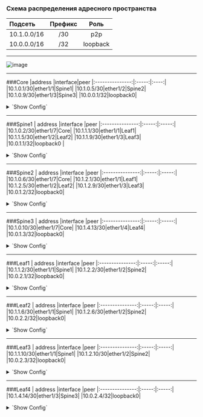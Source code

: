 ### Схема распределения адресного пространства

| Подсеть  | Префикс  | Роль |
|:------------ |:-------:|:-------:|
|10.1.0.0/16|/30|p2p|
|10.0.0.0/16|/32|loopback|
---
![image](https://user-images.githubusercontent.com/58727249/136815916-10b12711-5e0c-4353-9b8a-772a3edafd67.png)

---
###Core
|address |interface|peer
|:---------------:|:-----:|:----:|
|10.1.0.1/30|ether1/1|Spine1|
|10.1.0.5/30|ether1/2|Spine2|
|10.1.0.9/30|ether1/3|Spine3|
|10.0.0.1/32|loopback0|
<details>
  <summary>`Show Config`</summary>
<pre><code>
interface Loopback0
 ip address 10.0.0.1 255.255.255.255
!
interface Ethernet1/1
 description Spine1
 ip address 10.1.0.1 255.255.255.252
!
interface Ethernet1/2
 description Spine2
 ip address 10.1.0.5 255.255.255.252
!
interface Ethernet1/3
 description Spine3
 ip address 10.1.0.9 255.255.255.252
!
</code></pre>
</details>

---
###Spine1
 | address |interface |peer
|:---------------:|:-----:|:-----:|
|10.1.0.2/30|ether1/7|Core|
|10.1.1.1/30|ether1/1|Leaf1|
|10.1.1.5/30|ether1/2|Leaf2|
|10.1.1.9/30|ether1/3|Leaf3|
|10.0.1.1/32|loopback0 |
<details>
  <summary>`Show Config`</summary>
<pre><code>
interface Loopback0
 ip address 10.0.1.1 255.255.255.255
!
interface Ethernet1/1
 description Leaf1
 ip address 10.1.1.1 255.255.255.252
!
interface Ethernet1/2
 description Leaf2
 ip address 10.1.1.5 255.255.255.252
!
interface Ethernet1/3
 description Leaf3
 ip address 10.1.1.9 255.255.255.252
!
interface Ethernet0/7
 description Core
 ip address 10.1.0.2 255.255.255.252
!
</code></pre>
</details>

---
###Spine2
 |  address |interface |peer
|:---------------:|:-----:|:-----:|
|10.1.0.6/30|ether1/7|Core|
|10.1.2.1/30|ether1/1|Leaf1|
|10.1.2.5/30|ether1/2|Leaf2|
|10.1.2.9/30|ether1/3|Leaf3|
|10.0.1.2/32|loopback0|
<details>
  <summary>`Show Config`</summary>
<pre><code>
interface Loopback0
 ip address 10.0.1.2 255.255.255.255
!
interface Ethernet1/1
 description Leaf1
 ip address 10.1.2.1 255.255.255.252
!
interface Ethernet1/2
 description Leaf2
 ip address 10.1.2.5 255.255.255.252
!
interface Ethernet1/3
 description Leaf3
 ip address 10.1.2.9 255.255.255.252
!
interface Ethernet1/7
 description Core
 ip address 10.1.0.6 255.255.255.252
!
</code></pre>
</details>

---
###Spine3
 |  address |interface |peer
|:---------------:|:-----:|:-----:|
|10.1.0.10/30|ether1/7|Core|
|10.1.4.13/30|ether1/4|Leaf4|
|10.0.1.3/32|loopback0|
<details>
  <summary>`Show Config`</summary>
<pre><code>
interface Loopback0
 ip address 10.0.1.3 255.255.255.255
!
interface Ethernet1/4
 description Leaf4
 ip address 10.1.3.13 255.255.255.252
!
interface Ethernet1/7
 description Core
 ip address 10.1.0.10 255.255.255.252
!
</code></pre>
</details>

---
###Leaf1
 |  address |interface |peer
|:---------------:|:-----:|:-----:|
|10.1.1.2/30|ether1/1|Spine1|
|10.1.2.2/30|ether1/2|Spine2|
|10.0.2.1/32|loopback0|
<details>
  <summary>`Show Config`</summary>
<pre><code>
interface Loopback0
 ip address 10.0.2.1 255.255.255.255
!
interface Ethernet1/1
 description Spine1
 ip address 10.1.1.2 255.255.255.252
!
interface Ethernet1/2
 description Spine2
 ip address 10.1.2.2 255.255.255.252
!
</code></pre>
</details>

---
###Leaf2
 |  address |interface |peer
|:---------------:|:-----:|:-----:|
|10.1.1.6/30|ether1/1|Spine1|
|10.1.2.6/30|ether1/2|Spine2|
|10.0.2.2/32|loopback0|
<details>
  <summary>`Show Config`</summary>
<pre><code>
interface Loopback0
 ip address 10.0.2.2 255.255.255.255
!
interface Ethernet1/1
 description Spine1
 ip address 10.1.1.6 255.255.255.252
!
interface Ethernet1/2
 description Spine2
 ip address 10.1.2.6 255.255.255.252
!
</code></pre>
</details>

---
###Leaf3
 |  address |interface |peer
|:---------------:|:-----:|:-----:|
|10.1.1.10/30|ether1/1|Spine1|
|10.1.2.10/30|ether1/2|Spine2|
|10.0.2.3/32|loopback0|
<details>
  <summary>`Show Config`</summary>
<pre><code>
interface Loopback0
 ip address 10.0.2.3 255.255.255.255
!
interface Ethernet1/1
 description Spine1
 ip address 10.1.1.10 255.255.255.252
!
interface Ethernet1/2
 description Spine2
 ip address 10.1.2.10 255.255.255.252
!
</code></pre>
</details>

---
###Leaf4
 |  address |interface |peer
|:---------------:|:-----:|:-----:|
|10.1.4.14/30|ether1/3|Spine3|
|10.0.2.4/32|loopback0|
<details>
  <summary>`Show Config`</summary>
<pre><code>
interface Loopback0
 ip address 10.0.2.4 255.255.255.255
!
interface Ethernet1/3
 description Spine3
 ip address 10.1.3.14 255.255.255.252
!
</code></pre>
</details>

